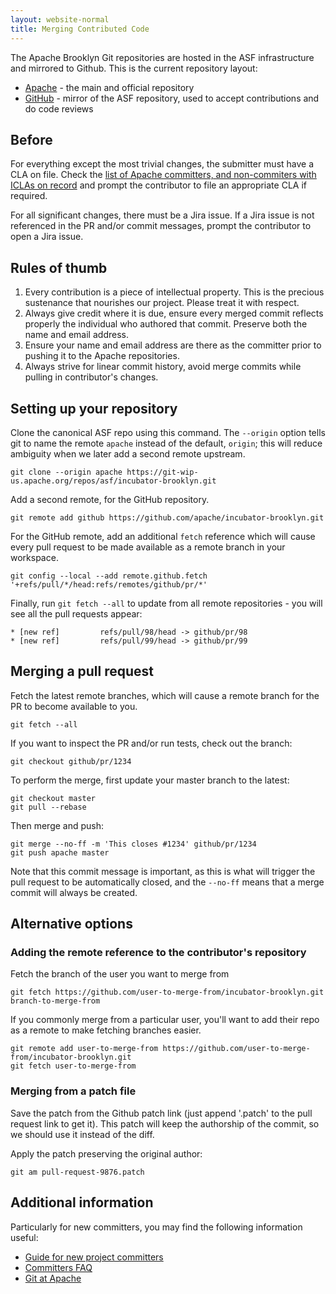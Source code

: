 ```yaml
---
layout: website-normal
title: Merging Contributed Code
---
```


The Apache Brooklyn Git repositories are hosted in the ASF infrastructure and mirrored to Github. This is the current
repository layout:

- [Apache](https://git-wip-us.apache.org/repos/asf?s=incubator-brooklyn) - the main and official repository
- [GitHub](https://github.com/apache/incubator-brooklyn) - mirror of the ASF repository, used to accept contributions
  and do code reviews


Before
------

For everything except the most trivial changes, the submitter must have a CLA on file. Check the [list of Apache
committers, and non-commiters with ICLAs on record](https://people.apache.org/committer-index.html) and prompt the
contributor to file an appropriate CLA if required.

For all significant changes, there must be a Jira issue. If a Jira issue is not referenced in the PR and/or commit
messages, prompt the contributor to open a Jira issue.


Rules of thumb
--------------

1. Every contribution is a piece of intellectual property.  This is the precious sustenance that nourishes our
   project.  Please treat it with respect.
2. Always give credit where it is due, ensure every merged commit reflects properly the individual who authored that
   commit.  Preserve both the name and email address.
3. Ensure your name and email address are there as the committer prior to pushing it to the Apache repositories.
4. Always strive for linear commit history, avoid merge commits while pulling in contributor's changes.


Setting up your repository
--------------------------

Clone the canonical ASF repo using this command. The `--origin` option tells git to name the remote `apache` instead
of the default, `origin`; this will reduce ambiguity when we later add a second remote upstream.

    git clone --origin apache https://git-wip-us.apache.org/repos/asf/incubator-brooklyn.git

Add a second remote, for the GitHub repository.

    git remote add github https://github.com/apache/incubator-brooklyn.git

For the GitHub remote, add an additional `fetch` reference which will cause
every pull request to be made available as a remote branch in your workspace.

    git config --local --add remote.github.fetch '+refs/pull/*/head:refs/remotes/github/pr/*'

Finally, run `git fetch --all` to update from all remote repositories - you will see all the pull requests appear:

    * [new ref]         refs/pull/98/head -> github/pr/98
    * [new ref]         refs/pull/99/head -> github/pr/99


Merging a pull request
----------------------

Fetch the latest remote branches, which will cause a remote branch for the PR to become available to you.

    git fetch --all

If you want to inspect the PR and/or run tests, check out the branch:

    git checkout github/pr/1234

To perform the merge, first update your master branch to the latest:

    git checkout master
    git pull --rebase

Then merge and push:

    git merge --no-ff -m 'This closes #1234' github/pr/1234
    git push apache master

Note that this commit message is important, as this is what will trigger the
pull request to be automatically closed, and the `--no-ff` means that a merge
commit will always be created.


Alternative options
-------------------

### Adding the remote reference to the contributor's repository

Fetch the branch of the user you want to merge from

    git fetch https://github.com/user-to-merge-from/incubator-brooklyn.git branch-to-merge-from

If you commonly merge from a particular user, you'll want to add their repo as a remote to make fetching branches easier.

    git remote add user-to-merge-from https://github.com/user-to-merge-from/incubator-brooklyn.git
    git fetch user-to-merge-from


### Merging from a patch file

Save the patch from the Github patch link (just append '.patch' to the pull request link to get it). This patch will
keep the authorship of the commit, so we should use it instead of the diff.

Apply the patch preserving the original author:

    git am pull-request-9876.patch


Additional information
----------------------

Particularly for new committers, you may find the following information useful:

* [Guide for new project
  committers](https://www.apache.org/dev/new-committers-guide.html)
* [Committers FAQ](https://www.apache.org/dev/committers.html)
* [Git at Apache](https://git-wip-us.apache.org/)
